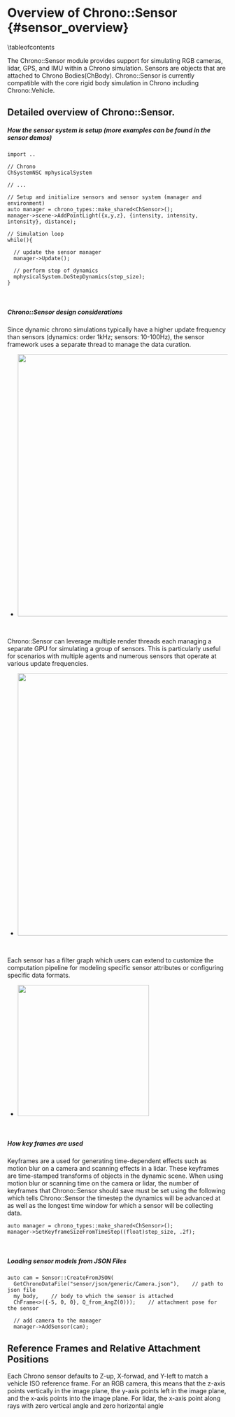 Overview of Chrono::Sensor {#sensor_overview}
=================================

\tableofcontents

The Chrono::Sensor module provides support for simulating RGB cameras, lidar, GPS, and IMU within a Chrono simulation. Sensors are objects that are attached to Chrono Bodies(ChBody). Chrono::Sensor is currently compatible with the core rigid body simulation in Chrono including Chrono::Vehicle.

## Detailed overview of Chrono::Sensor.

 ##### How the sensor system is setup (more examples can be found in the sensor demos)
~~~{.cpp}
import ..

// Chrono
ChSystemNSC mphysicalSystem

// ...

// Setup and initialize sensors and sensor system (manager and environment)
auto manager = chrono_types::make_shared<ChSensor>();
manager->scene->AddPointLight({x,y,z}, {intensity, intensity, intensity}, distance);

// Simulation loop
while(){

  // update the sensor manager
  manager->Update();

  // perform step of dynamics
  mphysicalSystem.DoStepDynamics(step_size);
}
~~~
<br>

##### Chrono::Sensor design considerations

Since dynamic chrono simulations typically have a higher update frequency than sensors (dynamics: order 1kHz; sensors: 10-100Hz), the sensor framework uses a separate thread to manage the data curation.

  - <img src="http://www.projectchrono.org/assets/manual/sensor/processing.png" width="600" />

<br>

Chrono::Sensor can leverage multiple render threads each managing a separate GPU for simulating a group of sensors. This is particularly useful for scenarios with multiple agents and numerous sensors that operate at various update frequencies.
  - <img src = "http://www.projectchrono.org/assets/manual/sensor/multigpu.png" width ="600"/>

<br>

Each sensor has a filter graph which users can extend to customize the computation pipeline for modeling specific sensor attributes or configuring specific data formats.
   - <img src="http://www.projectchrono.org/assets/manual/sensor/filter_graph_general.png" width="300" />

<br>

 ##### How key frames are used
  Keyframes are a used for generating time-dependent effects such as motion blur on a camera and scanning effects in a lidar. These keyframes are time-stamped transforms of objects in the dynamic scene. When using motion blur or scanning time on the camera or lidar, the number of keyframes that Chrono::Sensor should save must be set using the following which tells Chrono::Sensor the timestep the dynamics will be advanced at as well as the longest time window for which a sensor will be collecting data.

  ~~~{.cpp}
  auto manager = chrono_types::make_shared<ChSensor>();
  manager->SetKeyframeSizeFromTimeStep((float)step_size, .2f);
  ~~~

<br>

##### Loading sensor models from JSON Files
~~~{.cpp}
auto cam = Sensor::CreateFromJSON(
  GetChronoDataFile("sensor/json/generic/Camera.json"),    // path to json file
  my_body,    // body to which the sensor is attached
  ChFrame<>({-5, 0, 0}, Q_from_AngZ(0)));    // attachment pose for the sensor

  // add camera to the manager
  manager->AddSensor(cam);
~~~

## Reference Frames and Relative Attachment Positions

Each Chrono sensor defaults to Z-up, X-forwad, and Y-left to match a vehicle ISO reference frame. For an RGB camera, this means that the z-axis points vertically in the image plane, the y-axis points left in the image plane, and the x-axis points into the image plane. For lidar, the x-axis point along rays with zero vertical angle and zero horizontal angle
